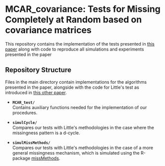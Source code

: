 # MCAR_covariance: Tests for Missing Completely at Random based on covariance matrices

This repository contains the implementation of the tests presented in [this paper](https://arxiv.org/abs/2401.05256) along with code to reproduce all simulations and experiments presented in the paper 

## Repository Structure

Files in the main directory contain implementations for the algorithms presented in the paper, alongside with the code for Little's test as introduced in [this other paper](https://www.tandfonline.com/doi/abs/10.1080/01621459.1988.10478722).

- **`MCAR_test/`**  
  Contains auxiliary functions needed for the implementation of our procedures.

- **`simulCycle/`**  
  Compares our tests with Little's methodologies in the case where the missingness pattern is a d-cycle.
  
- **`simulMissMethods/`**  
  Compares our tests with Little's methodologies in the case of a more general missingness mechanism, which is simulated using the R-package [missMethods](https://cran.r-project.org/web/packages/missMethods/index.html).

